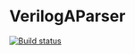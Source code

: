 # VerilogAParser

[![Build status](https://badge.buildkite.com/3e90997353daf4cb1bc241e6ccf55f141425dd70904e5f37a8.svg)](https://buildkite.com/julia-computing-1/verilogaparser-dot-jl)